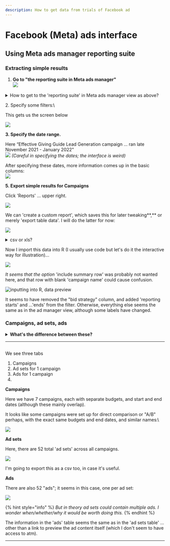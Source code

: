 ```yaml
---
description: How to get data from trials of Facebook ad
---
```


# Facebook (Meta) ads interface

## Using Meta ads manager reporting suite

### Extracting simple results

1. **Go to "the reporting suite in Meta ads manager"**\
   ![](<../../../../.gitbook/assets/image (22).png>)

<details>

<summary>How to get to the 'reporting suite' in Meta ads manager view as above?</summary>

URL should look like:\
[`https://business.facebook.com/adsmanager/reporting/manage?act=ACCOUNTNUMBER&business_id=BUSINESSID`](https://business.facebook.com/adsmanager/reporting/manage?act=678706932730469\&business\_id=1149856198387391)

1. Go to [https://business.facebook.com/adsmanager/](https://business.facebook.com/adsmanager/manage/campaigns?act=204215465)
2. Click on the relevant account/campaign

</details>

2\. Specify some filters:\


This gets us the screen below

![](<../../../../.gitbook/assets/image (25) (1).png>)

**3. Specify the date range.**

Here “Effective Giving Guide Lead Generation campaign … ran late November 2021 - January 2022"\
![](<../../../../.gitbook/assets/image (20).png>) _(Careful in specifying the dates; the interface is weird)_

After specifying these dates, more information comes up in the basic columns:\
![](<../../../../.gitbook/assets/image (27) (1).png>)



**5. Export simple results for Campaigns**

Click 'Reports' ... upper right.

![](<../../../../.gitbook/assets/image (28) (1).png>)

We can 'create a custom report', which saves this for later tweaking**,** or merely 'export table data'. I will do the latter for now:

![](../../../../.gitbook/assets/image.png)



<details>

<summary>csv or xls?</summary>

`.csv` and `.xls` formats are about equally good; R and other software can import either one. I'll choose csv because it's a tiny bit simpler... but in other contexts, xls might be useful for exporting multiple sheets.

</details>

Now I import this data into R (I usually use code but let's do it the interactive way for illustration)...

![](<../../../../.gitbook/assets/image (17).png>)

_It seems that the option_ 'include summary row' was probably not wanted here, and that row with blank 'campaign name' could cause confusion.



![inputting into R, data preview](<../../../../.gitbook/assets/image (5).png>)

It seems to have removed the "bid strategy" column, and added 'reporting starts' and ...'ends' from the filter. Otherwise, everything else seems the same as in the ad manager view, although some labels have changed.



### **Campaigns, ad sets, ads**

<details>

<summary><strong>What's the difference between these?</strong></summary>

FB/Meta gives some explanation [HERE](https://www.facebook.com/business/help/706063442820839?id=802745156580214), although it leaves some open questions.&#x20;

_You set the advertising objective at the **campaign** level. Here you decide the end goal for your ads, like driving more likes to your Page. At the **ad set** level, you define your targeting strategy by setting up parameters like targeting, budget and schedule. Finally, your **ads** are creative visuals, like pictures or videos, that drive the audience to what you are trying to promote._

_Keep in mind that a campaign can include multiple ad sets, each with different targeting, scheduling and budgeting options selected._

**Some things are still unclear:** \
****Can multiple 'ad sets' use the same 'ads'? \
Why do we seem to see budget and schedule choices listed under 'campaign' in the ads manager?\


</details>

****

<img src="../../../../.gitbook/assets/image (30).png" alt="" data-size="original">&#x20;

We see three tabs

1. Campaigns
2. Ad sets for 1 campaign
3. Ads for 1 campaign
4.

**Campaigns**

Here we have 7 campaigns, each with separate budgets, and start and end dates (although these mainly overlap).

It looks like some campaigns were set up for direct comparison or "A/B" perhaps, with the exact same budgets and end dates, and similar names:\


![](<../../../../.gitbook/assets/image (8).png>)

**Ad sets**

Here, there are 52 total 'ad sets' across all campaigns.

![](<../../../../.gitbook/assets/image (21) (1).png>)

I'm going to export this as a csv too, in case it's useful.



**Ads**

There are also 52 "ads"; it seems in this case, one per ad set:

![](<../../../../.gitbook/assets/image (29).png>)  &#x20;

{% hint style="info" %}
_But in theory ad sets could contain multiple ads.  I wonder when/whether/why it would be worth doing this._
{% endhint %}

The information in the 'ads' table seems the same as in the 'ad sets table' ... other than a link to preview the ad content itself (which I don't seem to have access to atm).



****
